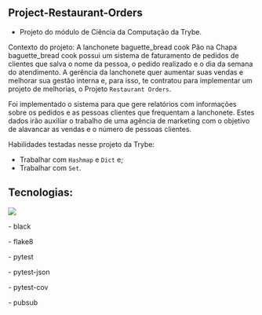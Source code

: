 ## Project-Restaurant-Orders

- Projeto do módulo de Ciência da Computação da Trybe.

Contexto do projeto: A lanchonete baguette_bread cook Pão na Chapa baguette_bread cook possui um sistema de faturamento de pedidos de clientes que salva o nome da pessoa, o pedido realizado e o dia da semana do atendimento. A gerência da lanchonete quer aumentar suas vendas e melhorar sua gestão interna e, para isso, te contratou para implementar um projeto de melhorias, o Projeto `Restaurant Orders`.

Foi implementado o sistema para que gere relatórios com informações sobre os pedidos e as pessoas clientes que frequentam a lanchonete. Estes dados irão auxiliar o trabalho de uma agência de marketing com o objetivo de alavancar as vendas e o número de pessoas clientes.

Habilidades testadas nesse projeto da Trybe:
- Trabalhar com `Hashmap` e `Dict` e;
- Trabalhar com `Set`.

## Tecnologias:
<img src='https://img.shields.io/badge/Python-14354C?style=for-the-badge&logo=python&logoColor=white'/>
<p>- black</p>
<p>- flake8</p>
<p>- pytest</p>
<p>- pytest-json</p>
<p>- pytest-cov</p>
<p>- pubsub</p>
